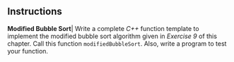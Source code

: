 ## Instructions
**Modified Bubble Sort**| Write a complete _C++_ function template to implement the modified bubble sort algorithm given in _Exercise 9_ of this chapter. Call this function `modifiedBubbleSort`. Also, write a program to test your function.
